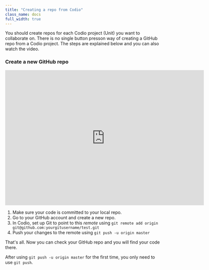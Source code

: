 ```yaml
---
title: "Creating a repo from Codio"
class_name: docs
full_width: true
---
```


You should create repos for each Codio project (Unit) you want to collaborate on. There is no single button presson way of creating a GitHub repo from a Codio project. The steps are explained below and you can also watch the video.


### Create a new GitHub repo

<div class="video">
<div class="video-wrapper">
<iframe src="https://player.vimeo.com/video/172919256" width="640" height="435" frameborder="0" webkitallowfullscreen mozallowfullscreen allowfullscreen></iframe>
</div>
</div>


1. Make sure your code is committed to your local repo.
1. Go to your GitHub account and create a new repo. 
1. In Codio, set up Git to point to this *remote* using `git remote add origin git@github.com:yourgitusername/test.git`
1. Push your changes to the remote using `git push -u origin master`

That's all. Now you can check your GitHub repo and you will find your code there. 

After using `git push -u origin master` for the first time, you only need to use `git push`.